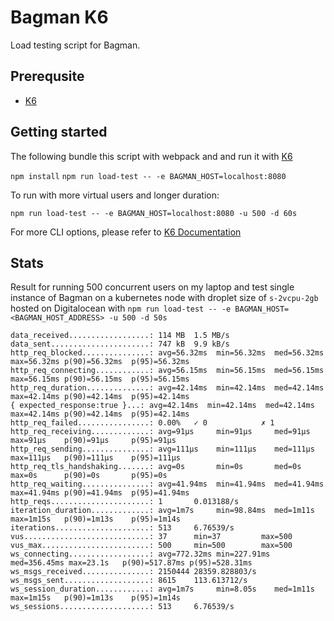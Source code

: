 # Bagman K6 

Load testing script for Bagman.

## Prerequsite

- [K6](https://k6.io/)

## Getting started

The following bundle this script with webpack and and run it with [K6](https://k6.io/)
 
 `npm install`
 `npm run load-test -- -e BAGMAN_HOST=localhost:8080` 

 To run with more virtual users and longer duration: 

 `npm run load-test -- -e BAGMAN_HOST=localhost:8080 -u 500 -d 60s`

 For more CLI options, please refer to [K6 Documentation](https://k6.io/docs)

 ## Stats 

 Result for running 500 concurrent users on my laptop and test single instance of Bagman on a kubernetes node with droplet size of `s-2vcpu-2gb` hosted on Digitalocean with `npm run load-test -- -e BAGMAN_HOST=<BAGMAN_HOST_ADDRESS> -u 500 -d 50s`

 ```
data_received..................: 114 MB  1.5 MB/s
data_sent......................: 747 kB  9.9 kB/s
http_req_blocked...............: avg=56.32ms  min=56.32ms  med=56.32ms  max=56.32ms p(90)=56.32ms  p(95)=56.32ms 
http_req_connecting............: avg=56.15ms  min=56.15ms  med=56.15ms  max=56.15ms p(90)=56.15ms  p(95)=56.15ms 
http_req_duration..............: avg=42.14ms  min=42.14ms  med=42.14ms  max=42.14ms p(90)=42.14ms  p(95)=42.14ms 
{ expected_response:true }...: avg=42.14ms  min=42.14ms  med=42.14ms  max=42.14ms p(90)=42.14ms  p(95)=42.14ms 
http_req_failed................: 0.00%   ✓ 0            ✗ 1    
http_req_receiving.............: avg=91µs     min=91µs     med=91µs     max=91µs    p(90)=91µs     p(95)=91µs    
http_req_sending...............: avg=111µs    min=111µs    med=111µs    max=111µs   p(90)=111µs    p(95)=111µs   
http_req_tls_handshaking.......: avg=0s       min=0s       med=0s       max=0s      p(90)=0s       p(95)=0s      
http_req_waiting...............: avg=41.94ms  min=41.94ms  med=41.94ms  max=41.94ms p(90)=41.94ms  p(95)=41.94ms 
http_reqs......................: 1       0.013188/s
iteration_duration.............: avg=1m7s     min=98.84ms  med=1m11s    max=1m15s   p(90)=1m13s    p(95)=1m14s   
iterations.....................: 513     6.76539/s
vus............................: 37      min=37         max=500
vus_max........................: 500     min=500        max=500
ws_connecting..................: avg=772.32ms min=227.91ms med=356.45ms max=23.1s   p(90)=517.87ms p(95)=528.31ms
ws_msgs_received...............: 2150444 28359.828803/s
ws_msgs_sent...................: 8615    113.613712/s
ws_session_duration............: avg=1m7s     min=8.05s    med=1m11s    max=1m15s   p(90)=1m13s    p(95)=1m14s   
ws_sessions....................: 513     6.76539/s
 ```
